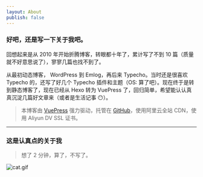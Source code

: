 ```yaml
---
layout: About
publish: false
---
```


### 好吧，还是写一下关于我吧。

回想起来是从 2010 年开始折腾博客，转眼都十年了，累计写了不到 10 篇（质量就不好意思说了），寥寥几篇也找不到了。

从最初动态博客， WordPress 到 Emlog，再后来 Typecho。当时还是很喜欢 Typecho 的，还写了好几个 Typecho 插件和主题（OS: 算了吧）。现在终于是转到静态博客了，现在已经从 Hexo 转为 VuePress 了，回归简单，希望能认认真真沉淀几篇好文章来（或者是生活记事 😶）。

> 本博客由 [VuePress](https://vuepress.vuejs.org/) 强力驱动，托管在 [GitHub](https://github.com/HyanCat/hyancat.github.io)，使用阿里云全站 CDN，使用 Aliyun DV SSL 证书。

---

### 这是认真点的关于我

> 想了 2 分钟，算了，不写了。

![cat.gif](https://pico.oss-cn-hangzhou.aliyuncs.com/ipic/2018-01-01-avatar.gif)
